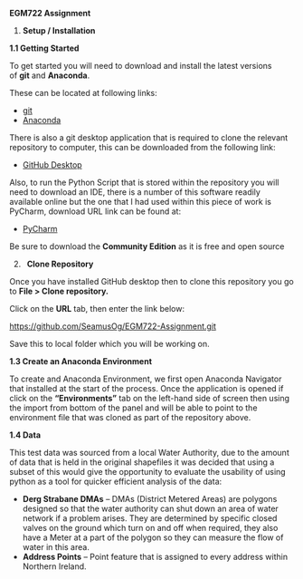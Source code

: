 ﻿**EGM722 Assignment**

1. **Setup / Installation**

**1.1 Getting Started**

To get started you will need to download and install the latest versions of **git** and **Anaconda**.

These can be located at following links:

- [git](https://git-scm.com/downloads)
- [Anaconda](https://docs.anaconda.com/anaconda/install/)

There is also a git desktop application that is required to clone the relevant repository to computer, this can be downloaded from the following link:

- [GitHub Desktop](https://desktop.github.com/)

Also, to run the Python Script that is stored within the repository you will need to download an IDE, there is a number of this software readily available online but the one that I had used within this piece of work is PyCharm, download URL link can be found at:

- [PyCharm](https://www.jetbrains.com/pycharm/download/#section=windows)

Be sure to download the **Community Edition** as it is free and open source

2. ` `**Clone Repository**

Once you have installed GitHub desktop then to clone this repository you go to **File > Clone repository.**

Click on the **URL** tab, then enter the link below:

<https://github.com/SeamusOg/EGM722-Assignment.git>

Save this to local folder which you will be working on.

**1.3 Create an Anaconda Environment**

To create and Anaconda Environment, we first open Anaconda Navigator that installed at the start of the process. Once the application is opened if click on the **“Environments”** tab on the left-hand side of screen then using the import from bottom of the panel and will be able to point to the environment file that was cloned as part of the repository above.

**1.4 Data**

This test data was sourced from a local Water Authority, due to the amount of data that is held in the original shapefiles it was decided that using a subset of this would give the opportunity to evaluate the usability of using python as a tool for quicker efficient analysis of the data:

- **Derg Strabane DMAs** – DMAs (District Metered Areas) are polygons designed so that the water authority can shut down an area of water network if a problem arises. They are determined by specific closed valves on the ground which turn on and off when required, they also have a Meter at a part of the polygon so they can measure the flow of water in this area.
- **Address Points** – Point feature that is assigned to every address within Northern Ireland.

